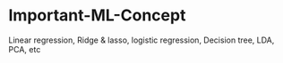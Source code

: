 # Important-ML-Concept
Linear regression, Ridge &amp; lasso, logistic regression, Decision tree, LDA, PCA, etc
